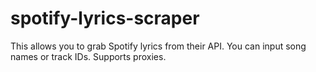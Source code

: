 # spotify-lyrics-scraper
This allows you to grab Spotify lyrics from their API. You can input song names or track IDs. Supports proxies.

